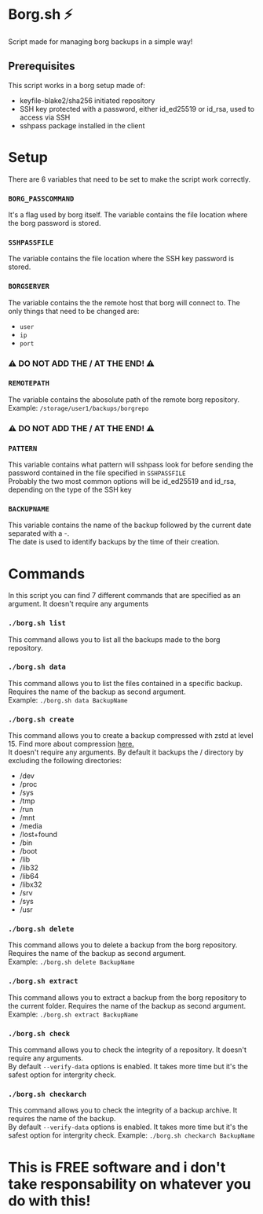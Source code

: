 # Borg.sh ⚡️
Script made for managing borg backups in a simple way!

## Prerequisites
This script works in a borg setup made of:
- keyfile-blake2/sha256 initiated repository
- SSH key protected with a password, either id_ed25519 or id_rsa, used to access via SSH
- sshpass package installed in the client

# Setup
There are 6 variables that need to be set to make the script work correctly.
### `BORG_PASSCOMMAND`
It's a flag used by borg itself. The variable contains the file location where the borg password is stored.

### `SSHPASSFILE`
The variable contains the file location where the SSH key password is stored.

### `BORGSERVER`
The variable contains the the remote host that borg will connect to.
The only things that need to be changed are:
- `user`
- `ip`
- `port`
### ⚠️ DO NOT ADD THE / AT THE END! ⚠️

### `REMOTEPATH`
The variable contains the abosolute path of the remote borg repository.
Example: `/storage/user1/backups/borgrepo`
### ⚠️ DO NOT ADD THE / AT THE END! ⚠️

### `PATTERN`
This variable contains what pattern will sshpass look for before sending the password contained in the file specified in `SSHPASSFILE`<br>
Probably the two most common options will be id_ed25519 and id_rsa, depending on the type of the SSH key

### `BACKUPNAME`
This variable contains the name of the backup followed by the current date separated with a -.<br> 
The date is used to identify backups by the time of their creation.

# Commands
In this script you can find 7 different commands that are specified as an argument. It doesn't require any arguments
### `./borg.sh list`
This command allows you to list all the backups made to the borg repository. 

### `./borg.sh data`
This command allows you to list the files contained in a specific backup. Requires the name of the backup as second argument.<br>
Example: `./borg.sh data BackupName`

### `./borg.sh create`
This command allows you to create a backup compressed with zstd at level 15. Find more about compression [here.](https://borgbackup.readthedocs.io/en/stable/internals/data-structures.html#compression)<br>
It doesn't require any arguments. By default it backups the / directory by excluding the following directories:
- /dev
- /proc
- /sys
- /tmp
- /run
- /mnt
- /media
- /lost+found
- /bin
- /boot
- /lib
- /lib32
- /lib64
- /libx32
- /srv
- /sys
- /usr

### `./borg.sh delete`
This command allows you to delete a backup from the borg repository. Requires the name of the backup as second argument.<br>
Example: `./borg.sh delete BackupName`

### `./borg.sh extract`
This command allows you to extract a backup from the borg repository to the current folder. Requires the name of the backup as second argument.<br>
Example: `./borg.sh extract BackupName`

### `./borg.sh check`
This command allows you to check the integrity of a repository. It doesn't require any arguments.<br>
By default `--verify-data` options is enabled. It takes more time but it's the safest option for intergrity check.

### `./borg.sh checkarch`
This command allows you to check the integrity of a backup archive. It requires the name of the backup.<br>
By default `--verify-data` options is enabled. It takes more time but it's the safest option for intergrity check.
Example: `./borg.sh checkarch BackupName`

# **This is FREE software and i don't take responsability on whatever you do with this!**
